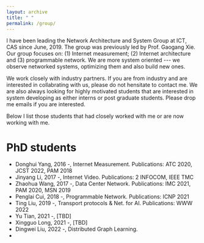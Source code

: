 ```yaml
---
layout: archive
title: " "
permalink: /group/
---
```


I have been leading the Network Architecture and System Group at ICT, CAS since June, 2019. The group was previously led by Prof. Gaogang Xie. Our group focuses on: (1) Internet measurement; (2) Internet architecture and (3) programmable network. We are more system oriented --- we observe networked systems, optimizing them and also build new ones. 

We work closely with industry partners. If you are from industry and are interested in collabrating with us, please do not hensitate to contact me. We are also always looking for highly motivated students that are interested in system developing as either interns or post graduate students. Please drop me emails if you are interested.

Below I list those students that had closely worked with me or are now working with me.

PhD students
======
* Donghui Yang, 2016 -, Internet Measurement. Publications: ATC 2020, JCST 2022, PAM 2018
* Jinyang Li, 2017 -, Internet Video. Publications: 2 INFOCOM, IEEE TMC
* Zhaohua Wang, 2017 -, Data Center Network. Publications: IMC 2021, PAM 2020, MSN 2019
* Penglai Cui, 2018 -, Programmable Network. Publications: ICNP 2021
* Ting Liu, 2019 -, Transport protocols & Net. for AI. Publications: WWW 2022
* Yu Tian, 2021 -, [TBD] 
* Xingguo Long, 2021 -, [TBD]
* Dingwei Liu, 2022 -, Distributed Graph Learning.
* 
